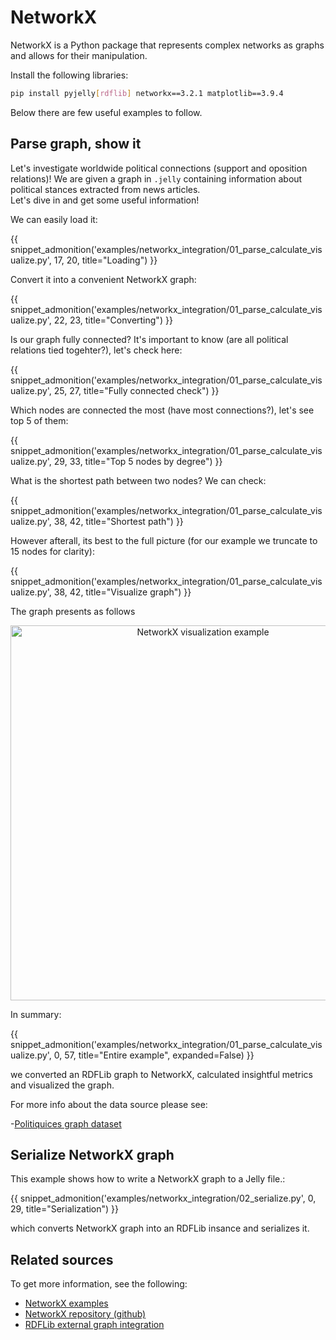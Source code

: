 # NetworkX

NetworkX is a Python package that represents complex networks as graphs and allows for their manipulation.

Install the following libraries:

```bash
pip install pyjelly[rdflib] networkx==3.2.1 matplotlib==3.9.4
```

Below there are few useful examples to follow.

## Parse graph, show it

Let's investigate worldwide political connections (support and oposition relations)!
We are given a graph in `.jelly` containing information about political stances extracted from news articles.  
Let's dive in and get some useful information!

We can easily load it:  

{{ snippet_admonition('examples/networkx_integration/01_parse_calculate_visualize.py', 17, 20, title="Loading") }}

Convert it into a convenient NetworkX graph:

{{ snippet_admonition('examples/networkx_integration/01_parse_calculate_visualize.py', 22, 23, title="Converting") }}

Is our graph fully connected? It's important to know (are all political relations tied togehter?), let's check here:

{{ snippet_admonition('examples/networkx_integration/01_parse_calculate_visualize.py', 25, 27, title="Fully connected check") }}


Which nodes are connected the most (have most connections?), let's see top 5 of them:

{{ snippet_admonition('examples/networkx_integration/01_parse_calculate_visualize.py', 29, 33, title="Top 5 nodes by degree") }}

What is the shortest path between two nodes? We can check:

{{ snippet_admonition('examples/networkx_integration/01_parse_calculate_visualize.py', 38, 42, title="Shortest path") }}

However afterall, its best to the full picture (for our example we truncate to 15 nodes for clarity):

{{ snippet_admonition('examples/networkx_integration/01_parse_calculate_visualize.py', 38, 42, title="Visualize graph") }}

The graph presents as follows

<div style="text-align:center;">
  <img src="../assets/images/networkx_visualization_example.png" width="600" loading="lazy" alt="NetworkX visualization example" />
</div>


In summary:

{{ snippet_admonition('examples/networkx_integration/01_parse_calculate_visualize.py', 0, 57, title="Entire example", expanded=False) }}

we converted an RDFLib graph to NetworkX, calculated insightful metrics and visualized the graph.  

For more info about the data source please see:

-[Politiquices graph dataset](https://riverbench.github.io/v/2.1.0/datasets/politiquices/)

## Serialize NetworkX graph

This example shows how to write a NetworkX graph to a Jelly file.:

{{ snippet_admonition('examples/networkx_integration/02_serialize.py', 0, 29, title="Serialization") }}

which converts NetworkX graph into an RDFLib insance and serializes it.

## Related sources

To get more information, see the following:

- [NetworkX examples](https://networkx.org/documentation/stable/auto_examples/index.html)
- [NetworkX repository (github)](https://github.com/networkx/networkx)
- [RDFLib external graph integration](https://rdflib.readthedocs.io/en/7.1.0/_modules/rdflib/extras/external_graph_libs.html)
